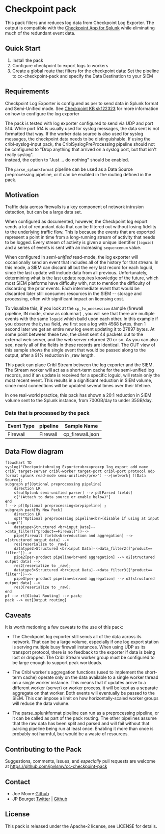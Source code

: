 # Checkpoint pack
This pack filters and reduces log data from Checkpoint Log Exporter.  The output is compatible with the 
[Checkpoint App for Splunk](https://splunkbase.splunk.com/app/4293) while eliminating much of the redundant
event data.

## Quick Start
1. Install the pack
2. Configure checkpoint to export logs to workers
3. Create a global route that filters for the checkpoint data: Set the pipeline to cc-checkpoint-pack and specify 
   the Data Destination to your SIEM

## Requirements
Checkpoint Log Exporter is configured as per <link> to send data in Splunk format and Semi-Unified mode.  See 
[Checkpoint KB sk122323](https://supportcenter.checkpoint.com/supportcenter/portal?eventSubmit_doGoviewsolutiondetails=&solutionid=sk122323) 
for more information on how to configure the log exporter

The pack is tested with log exporter configured to send via UDP and port 514.  While port 514 is usually used for 
syslog messages, the data sent is not formatted that way.  If the worker data source is also used for syslog messages,
the checkpoint data needs to be distinguishable.   If using the cribl-syslog-input pack, the CriblSyslogPreProcessing 
pipeline should not be configured to "Drop anything that arrived on a syslog port, but that isn't really syslog".  
Instead, the option to "Just ... do nothing" should be enabled.

The `parse_splunkformat` pipeline can be used as a Data Source preprocessing pipeline, or it can be enabled in the 
routing defined in the pack.

## Motivation
Traffic data across firewalls is a key component of network intrusion detection, but can be a large data set.

When configured as documented, however, the Checkpoint log export sends a lot of redundant data that can be filtered 
out without losing fidelity to the underlying traffic flow.  This is because the events that are exported represent a 
point in time from a long-running stream of activity that needs to be logged.  Every stream of activity is given 
a unique identifier (`loguid`) and a series of events is sent with an increasing `sequencenum` value.  

When configured in *semi-unified* read-mode, the log exporter will occasionally send an event that includes all of
the history for that stream.  In this mode, a SIEM can discard all but the very last record for each loguid, since 
the last update will include data from all previous.  Unfortunately, determining what is the last update requires 
knowledge of the future, which most SIEM platforms have difficulty with, not to mention the difficulty of 
discarding the prior events.  Each intermediate event that would be discarded later still consumes resources in the 
SIEM -- storage and processing, often with significant impact on licensing cost.

To visualize this, if you look at the `cp_fw_onesession` sample (firewall pipeline, IN mode, show as columnar)
, you will see that there are multiple events with the same `loguid` which build upon each other. In this example 
if you observe the `bytes` field, we first see a log with 4568 bytes, then 1 second later we get an entire new log 
event updating it to 27897 bytes.  At some point between these two, the client sent 44 packets out to the external
web server, and the web server returned 20 or so.  As you can also see, nearly all of the fields in these records
are identical.  The OUT view of this sample shows the single event that would be passed along to the output, after
a 91% reduction in _raw length.

This pack can place Cribl Stream between the log exporter and the SIEM.  The Stream worker will act as a short-term 
cache for the semi-unified log records, and if an update is received for a specific loguid, will retain only the most 
recent event.  This results in a significant reduction in SIEM volume, since most connections will be updated several 
times over their lifetime.  

In one real-world practice, this pack has shown a 20:1 reduction in SIEM volume sent to the Splunk instance, from 
700GB/day to under 35GB/day.

### Data that is processed by the pack
| Event Type | pipeline | Sample Name      |
|------------|----------|------------------|
| Firewall   | Firewall | cp_firewall.json |

## Data Flow diagram
```mermaid
flowchart TD
syslog("Checkpoint<br>Log Exporter<br><pre>cp_log_export add name cribl target-server cribl-worker target-port cribl-port protocol udp format splunk read-mode semi-unified</pre>") -->|network| f[Data Source];
subgraph pf[Optional preprocessing pipeline]
    direction LR
    sfsu[Splunk semi-unified parser] --> pd[Parsed fields]
    c["(Attach to data source or enable below)"]
end
f --> pf[Optional preprocessing<br>pipeline] ;
subgraph pack[My New Pack]
    direction LR
    opt("Optional preprocessing pipeline<br>(disable if using at input stage)")
    datatype>Structured <br>input Data]-->data_filter(["product==Firewall"])--> 
    pipe[Firewall fields<br>reduction and aggregation] --> o[structured output data] -->
    res[reserialize to _raw];
    datatype2>Structured <br>input Data]-->data_filter2(["product== filter"])--> 
    pipe2[per-product pipeline<br>and aggregation] --> o2[structured output data] -->
    res2[reserialize to _raw];
    datatype3>Structured <br>input Data]-->data_filter3(["product== filter"])--> 
    pipe3[per-product pipeline<br>and aggregation] --> o3[structured output data] -->
    res3[reserialize to _raw];
end
pf --> rt[Global Routing] --> pack;
pack --> out[Output routing]
```

## Caveats
It is worth metioning a few caveats to the use of this pack:
* The Checkpoint log exporter still sends all of the data across its network.  That can be a large volume, especially 
    if one log export station is serving multiple busy firewall instances.  When using UDP as its transport protocol, 
    there is no feedback to the exporter if data is being lost or dropped.  The Cribl Stream worker group must be 
    configured to be large enough to support peak workloads.
    
* The Cribl worker's aggregation functions (used to implement the short-term cache) operate only on the data available 
    to a single worker thread on a single worker instance.  This means that if updates arrive to a different worker 
    (server) or worker process, it will be kept as a separate aggregate on that worker.  Both events will eventually 
    be passed to the SIEM.  This can impose a limit on how horizontally-scaled worker groups will reduce the data volume.
    
* The parse_splunkformat pipeline can run as a preprocessing pipeline, or it can be called as part of the pack routing.
    The other pipelines assume that the raw data has been split and parsed and will fail without that parsing pipeline 
    being run at least once.  Enabling it more than once is probably not harmful, but would be a waste of resources.

## Contributing to the Pack
Suggestions, comments, issues, and *especially* pull requests are welcome at https://github.com/jpvlsmv/cc-checkpoint-pack

## Contact
- Joe Moore [Github](https://github.com/jpvlsmv)
- JP Bourget [Twitter](https://twitter.com/jp_bourget) | [Github](https://github.com/punkrokk)

## License
This pack is released under the Apache-2 license, see LICENSE for details.
